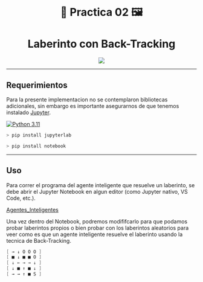 <div align="center">

# 🤖 **Practica 02** 🖼️



# **Laberinto con Back-Tracking**


</div>



<div align="center">

[![](https://i.makeagif.com/media/4-14-2018/Rv_Qav.gif)](https://www.youtube.com/watch?v=O2IuJPh6h_A)

</div>

---

## **Requerimientos**

Para la presente implementacion no se contemplaron bibliotecas adicionales, sin embargo es importante asegurarnos de que tenemos instalado [Jupyter](https://jupyter.org/install).

[![Python 3.11](https://img.shields.io/badge/python-3.11-blue.svg)](https://www.python.org/downloads/release/python-311/)

```C
> pip install jupyterlab
```

```C
> pip install notebook
```


---

## **Uso**

Para correr el programa del agente inteligente que resuelve un laberinto, se debe abrir el Jupyter Notebook en algun editor (como Jupyter nativo, VS Code, etc.).

[Agentes_Inteligentes](./Agentes_Inteligentes.ipynb)

Una vez dentro del Notebook, podremos modififcarlo para que podamos probar laberintos propios o bien probar con los laberintos aleatorios para veer como es que 
un agente inteligente resuelve el laberinto usando la tecnica de Back-Tracking.


```C#
[ → ↓ O O O ]
[ ■ ↓ ■ ■ O ]
[ ↓ ← → → ↓ ]
[ ↓ ■ ↑ ■ ↓ ]
[ → → ↑ ■ S ]
```




